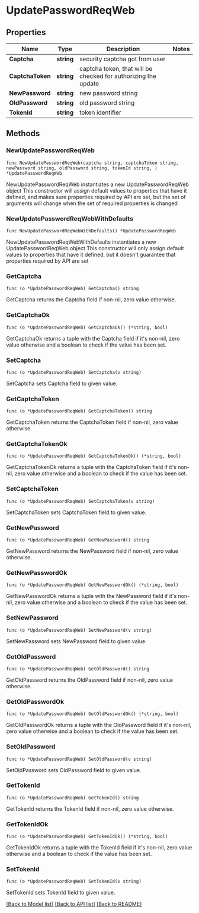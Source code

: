 # UpdatePasswordReqWeb

## Properties

Name | Type | Description | Notes
------------ | ------------- | ------------- | -------------
**Captcha** | **string** | security captcha got from user | 
**CaptchaToken** | **string** | captcha token, that will be checked for authorizing the update | 
**NewPassword** | **string** | new password string | 
**OldPassword** | **string** | old password string | 
**TokenId** | **string** | token identifier | 

## Methods

### NewUpdatePasswordReqWeb

`func NewUpdatePasswordReqWeb(captcha string, captchaToken string, newPassword string, oldPassword string, tokenId string, ) *UpdatePasswordReqWeb`

NewUpdatePasswordReqWeb instantiates a new UpdatePasswordReqWeb object
This constructor will assign default values to properties that have it defined,
and makes sure properties required by API are set, but the set of arguments
will change when the set of required properties is changed

### NewUpdatePasswordReqWebWithDefaults

`func NewUpdatePasswordReqWebWithDefaults() *UpdatePasswordReqWeb`

NewUpdatePasswordReqWebWithDefaults instantiates a new UpdatePasswordReqWeb object
This constructor will only assign default values to properties that have it defined,
but it doesn't guarantee that properties required by API are set

### GetCaptcha

`func (o *UpdatePasswordReqWeb) GetCaptcha() string`

GetCaptcha returns the Captcha field if non-nil, zero value otherwise.

### GetCaptchaOk

`func (o *UpdatePasswordReqWeb) GetCaptchaOk() (*string, bool)`

GetCaptchaOk returns a tuple with the Captcha field if it's non-nil, zero value otherwise
and a boolean to check if the value has been set.

### SetCaptcha

`func (o *UpdatePasswordReqWeb) SetCaptcha(v string)`

SetCaptcha sets Captcha field to given value.


### GetCaptchaToken

`func (o *UpdatePasswordReqWeb) GetCaptchaToken() string`

GetCaptchaToken returns the CaptchaToken field if non-nil, zero value otherwise.

### GetCaptchaTokenOk

`func (o *UpdatePasswordReqWeb) GetCaptchaTokenOk() (*string, bool)`

GetCaptchaTokenOk returns a tuple with the CaptchaToken field if it's non-nil, zero value otherwise
and a boolean to check if the value has been set.

### SetCaptchaToken

`func (o *UpdatePasswordReqWeb) SetCaptchaToken(v string)`

SetCaptchaToken sets CaptchaToken field to given value.


### GetNewPassword

`func (o *UpdatePasswordReqWeb) GetNewPassword() string`

GetNewPassword returns the NewPassword field if non-nil, zero value otherwise.

### GetNewPasswordOk

`func (o *UpdatePasswordReqWeb) GetNewPasswordOk() (*string, bool)`

GetNewPasswordOk returns a tuple with the NewPassword field if it's non-nil, zero value otherwise
and a boolean to check if the value has been set.

### SetNewPassword

`func (o *UpdatePasswordReqWeb) SetNewPassword(v string)`

SetNewPassword sets NewPassword field to given value.


### GetOldPassword

`func (o *UpdatePasswordReqWeb) GetOldPassword() string`

GetOldPassword returns the OldPassword field if non-nil, zero value otherwise.

### GetOldPasswordOk

`func (o *UpdatePasswordReqWeb) GetOldPasswordOk() (*string, bool)`

GetOldPasswordOk returns a tuple with the OldPassword field if it's non-nil, zero value otherwise
and a boolean to check if the value has been set.

### SetOldPassword

`func (o *UpdatePasswordReqWeb) SetOldPassword(v string)`

SetOldPassword sets OldPassword field to given value.


### GetTokenId

`func (o *UpdatePasswordReqWeb) GetTokenId() string`

GetTokenId returns the TokenId field if non-nil, zero value otherwise.

### GetTokenIdOk

`func (o *UpdatePasswordReqWeb) GetTokenIdOk() (*string, bool)`

GetTokenIdOk returns a tuple with the TokenId field if it's non-nil, zero value otherwise
and a boolean to check if the value has been set.

### SetTokenId

`func (o *UpdatePasswordReqWeb) SetTokenId(v string)`

SetTokenId sets TokenId field to given value.



[[Back to Model list]](../README.md#documentation-for-models) [[Back to API list]](../README.md#documentation-for-api-endpoints) [[Back to README]](../README.md)


